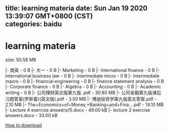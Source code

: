 
title: learning materia
date: Sun Jan 19 2020 13:39:07 GMT+0800 (CST)    
categories: baidu
---

# learning materia
size: 50.58 MB
 
 
|- 商英 - 0 B
|- 大一 - 0 B
|- Marketing - 0 B
|- International finance - 0 B
|- International business law - 0 B
|- intermediate micro - 0 B
|- Intermediate macro - 0 B
|- financial engineering - 0 B
|- finance statement analysis - 0 B
|- Corporate finance - 0 B
|- Algebra - 0 B
|- Accounting - 0 B
|- Academic writing - 0 B
|- 公司理财英文版第九版 .pdf - 30.80 MB
|- 公司金融第九版课后习题答案(罗斯着)(英文版).pdf - 3.50 MB
|- 博迪投资学第九版英文答案.pdf - 2.10 MB
|- The+Economics+of+Money,+Banking+and+Fina....pdf - 14.10 MB
|- Lecture 4 exercise answers(1).docx - 49.00 kB
|- lecture 2 exercise answers.docx - 33.00 kB

[How to download](https://bpcam.bemobtrk.com/go/2ceec3aa-1ca2-46d6-b9ff-aaa5c184517c?jno=1484)